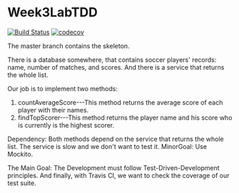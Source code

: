 # Week3LabTDD

[![Build Status](https://travis-ci.org/BlazPocrnja/Week3LabTDD.svg?branch=TDD)](https://travis-ci.org/BlazPocrnja/Week3LabTDD)
[![codecov](https://codecov.io/gh/BlazPocrnja/Week3LabTDD/branch/TDD/graph/badge.svg)](https://codecov.io/gh/BlazPocrnja/Week3LabTDD)

The master branch contains the skeleton. 

There is a database somewhere, that contains soccer players' records: name, number of matches, and scores. 
And there is a service that returns the whole list. 

Our job is to implement two methods:

1) countAverageScore---This method returns the average score of each player with their names. 
2) findTopScorer---This method returns the player name and his score who is currently is the highest scorer. 

Dependency: Both methods depend on the service that returns the whole list. The service is slow and we don't 
want to test it. 
MinorGoal: Use Mockito. 

The Main Goal: The Development must follow Test-Driven-Development principles. 
And finally, with Travis CI, we want to check the coverage of our test suite. 

